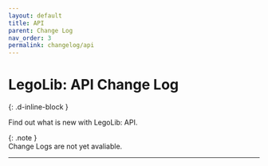 ```yaml
---
layout: default
title: API
parent: Change Log
nav_order: 3
permalink: changelog/api
---
```

# LegoLib: API Change Log  
{: .d-inline-block }  

Find out what is new with LegoLib: API.  

{: .note }  
Change Logs are not yet avaliable.  


---


